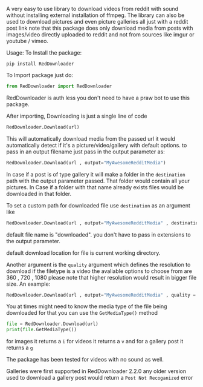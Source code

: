 A very easy to use library to download videos from reddit with sound without installing external installation of ffmpeg. The library can also be used to download pictures and even picture galleries all just with a reddit post link
note that this package does only download media from posts with images/video directly uploaded to reddit and not from sources like imgur or youtube / vimeo.

Usage:
To Install the package:

```
pip install RedDownloader
```

To Import package just do:

```python
from RedDownloader import RedDownloader
```

RedDownloader is auth less you don't need to have a praw bot to use this package.

After importing, Downloading is just a single line of code

```python
RedDownloader.Download(url)
```

This will automatically download media from the passed url it would automatically detect if it's a picture/video/gallery with default options. to pass in an output filename just pass in the output parameter as:

```python
RedDownloader.Download(url , output="MyAwesomeRedditMedia")
```

In case if a post is of type gallery it will make a folder in the ```destination``` path with the output parameter passed. That folder would contain all your pictures. In Case if a folder with that name already exists files would be downloaded in that folder.

To set a custom path for downloaded file use ```destination``` as an argument like

```python
RedDownloader.Download(url , output="MyAwesomeRedditMedia" , destination="D:/Pictures/")
```

default file name is "downloaded".
you don't have to pass in extensions to the output parameter.

default download location for file is current working directory.

Another argument is the ```quality``` argument which defines the resolution to download if the filetype is a video the avaliable options to choose from are 360 , 720 , 1080 please note that higher resolution would result in bigger file size. An example:

```python
RedDownloader.Download(url , output="MyAwesomeRedditMedia" , quality = 1080)
```
You at times might need to know the media type of the file being downloaded for that you can use the ```GetMediaType()``` method

```python
file = RedDownloader.Download(url)
print(file.GetMediaType())
```

for images it returns a ```i```  for videos it returns a ```v``` and for a gallery post it returns a ```g```

The package has been tested for videos with no sound as well.

Galleries were first supported in RedDownloader 2.2.0 any older version used to download a gallery post would return a ```Post Not Recoganized``` error